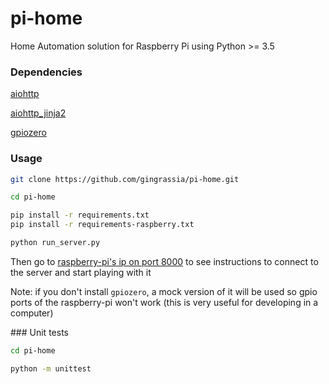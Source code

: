 # pi-home

Home Automation solution for Raspberry Pi using Python >= 3.5

### Dependencies

[aiohttp](http://aiohttp.readthedocs.io/en/stable/)

[aiohttp_jinja2](https://aiohttp-jinja2.readthedocs.io/en/stable/)

[gpiozero](https://gpiozero.readthedocs.io/en/stable/)

### Usage

```sh
git clone https://github.com/gingrassia/pi-home.git

cd pi-home

pip install -r requirements.txt
pip install -r requirements-raspberry.txt

python run_server.py
```

Then go to [raspberry-pi's ip on port 8000](http://localhost:8000) to see instructions to connect to the server and start playing with it

Note: if you don't install `gpiozero`, a mock version of it will be used so gpio ports of the raspberry-pi won't work (this is very useful for developing in a computer)

### Unit tests

```sh
cd pi-home

python -m unittest
```
